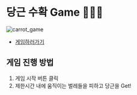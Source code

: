 # 당근 수확 Game 🥕🥕🥕

![carrot_game](https://user-images.githubusercontent.com/60641307/103437615-fbd2b080-4c6c-11eb-8250-8fc9c6dc0ab7.gif)

- [게임하러가기](https://jtwjs.github.io/carrotGame-javascript-frontend/)

## 게임 진행 방법

1. 게임 시작 버튼 클릭
2. 제한시간 내에 움직이는 벌레들을 피하고 당근을 Get!
